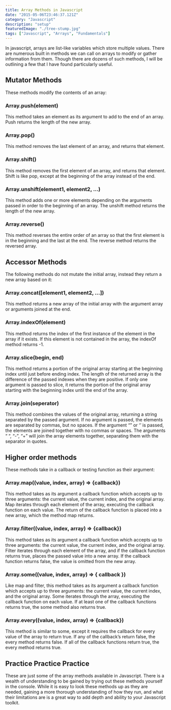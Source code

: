 ```yaml
---
title: Array Methods in Javascript
date: "2015-05-06T23:46:37.121Z"
category: "Javascript"
description: "setup"
featuredImage: "./tree-stump.jpg"
tags: ["Javascript", "Arrays", "Fundamentals"]
---
```


In javascript, arrays are list-like variables which store multiple values. There are numerous built in methods we can call on arrays to modify or gather information from them. Though there are dozens of such methods, I will be outlining a few that I have found particularly useful.

## Mutator Methods

These methods modify the contents of an array:

### Array.push(element)

This method takes an element as its argument to add to the end of an array. Push returns the length of the new array.

### Array.pop()

This method removes the last element of an array, and returns that element.

### Array.shift()

This method removes the first element of an array, and returns that element. Shift is like pop, except at the beginning of the array instead of the end.

### Array.unshift(element1, element2, …)

This method adds one or more elements depending on the arguments passed in order to the beginning of an array. The unshift method returns the length of the new array.

### Array.reverse()

This method reverses the entire order of an array so that the first element is in the beginning and the last at the end. The reverse method returns the reversed array.

## Accessor Methods

The following methods do not mutate the initial array, instead they return a new array based on it:

### Array.concat([element1, element2, …])

This method returns a new array of the initial array with the argument array or arguments joined at the end.

### Array.indexOf(element)

This method returns the index of the first instance of the element in the array if it exists. If this element is not contained in the array, the indexOf method returns -1.

### Array.slice(begin, end)

This method returns a portion of the original array starting at the beginning index until just before ending index. The length of the returned array is the difference of the passed indexes when they are positive. If only one argument is passed to slice, it returns the portion of the original array starting with the beginning index until the end of the array.

### Array.join(seperator)

This method combines the values of the original array, returning a string separated by the passed argument. If no argument is passed, the elements are separated by commas, but no spaces. If the argument “” or ‘’ is passed, the elements are joined together with no commas or spaces. The arguments “ “, “-”, “+” will join the array elements together, separating them with the separator in quotes.

## Higher order methods

These methods take in a callback or testing function as their argument:

### Array.map((value, index, array) => {callback})

This method takes as its argument a callback function which accepts up to three arguments: the current value, the current index, and the original array. Map iterates through each element of the array, executing the callback function on each value. The return of the callback function is placed into a new array, which the method map returns.

### Array.filter((value, index, array) => {callback})

This method takes as its argument a callback function which accepts up to three arguments: the current value, the current index, and the original array. Filter iterates through each element of the array, and if the callback function returns true, places the passed value into a new array. If the callback function returns false, the value is omitted from the new array.

### Array.some((value, index, array) => { callback })

Like map and filter, this method takes as its argument a callback function which accepts up to three arguments: the current value, the current index, and the original array. Some iterates through the array, executing the callback function on each value. If at least one of the callback functions returns true, the some method also returns true.

### Array.every((value, index, array) => {callback})

This method is similar to some, except it requires the callback for every value of the array to return true. If any of the callback’s return false, the every method returns false. If all of the callback functions return true, the every method returns true.

## Practice Practice Practice

These are just some of the array methods available in Javascript. There is a wealth of understanding to be gained by trying out these methods yourself in the console. While it is easy to look these methods up as they are needed, gaining a more thorough understanding of how they run, and what their limitations are is a great way to add depth and ability to your Javascript toolkit.
